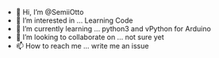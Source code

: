 - 👋 Hi, I’m @SemiiOtto
- 👀 I’m interested in ... Learning Code
- 🌱 I’m currently learning ... python3 and vPython for Arduino
- 💞️ I’m looking to collaborate on ... not sure yet
- 📫 How to reach me ... write me an issue

<!---
SemiiOtto/SemiiOtto is a ✨ special ✨ repository because its `README.md` (this file) appears on your GitHub profile.
You can click the Preview link to take a look at your changes.
--->
